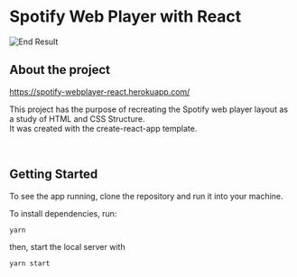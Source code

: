 # Spotify Web Player with React

![End Result](https://user-images.githubusercontent.com/66271349/105368821-ab51d180-5be0-11eb-8329-1180c8398bbe.png)

## About the project

https://spotify-webplayer-react.herokuapp.com/

This project has the purpose of recreating the Spotify web player layout as a study of HTML and CSS Structure.  
It was created with the create-react-app template.

<br>

## Getting Started

To see the app running, clone the repository and run it into your machine.

To install dependencies, run:

```
yarn
```

then, start the local server with

```
yarn start
```
